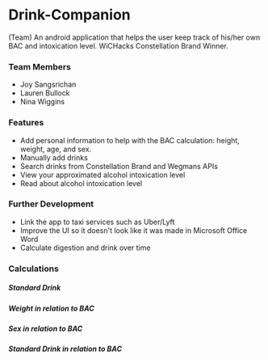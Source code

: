 # Drink-Companion
(Team) An android application that helps the user keep track of his/her own BAC and intoxication level. WiCHacks Constellation Brand Winner.

### Team Members
- Joy Sangsrichan
- Lauren Bullock
- Nina Wiggins

### Features
- Add personal information to help with the BAC calculation: height, weight, age, and sex.
- Manually add drinks
- Search drinks from Constellation Brand and Wegmans APIs
- View your approximated alcohol intoxication level
- Read about alcohol intoxication level

### Further Development
- Link the app to taxi services such as Uber/Lyft
- Improve the UI so it doesn't look like it was made in Microsoft Office Word
- Calculate digestion and drink over time

### Calculations
##### Standard Drink


##### Weight in relation to BAC

##### Sex in relation to BAC

##### Standard Drink in relation to BAC
